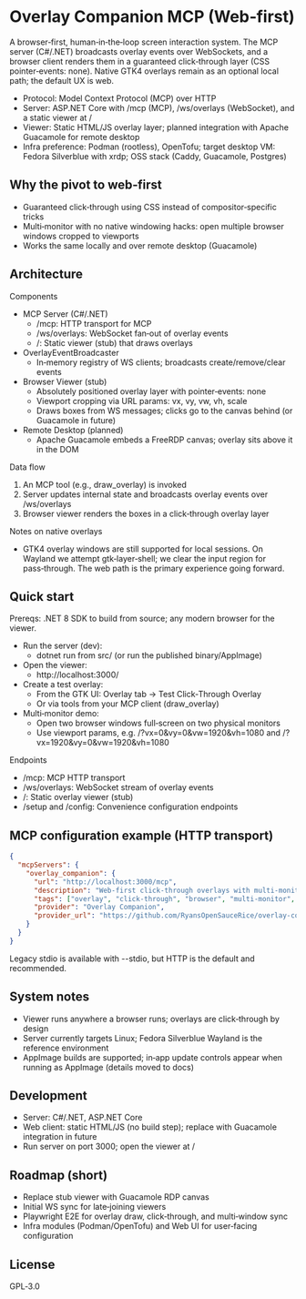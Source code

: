 # Overlay Companion MCP (Web‑first)

A browser‑first, human‑in‑the‑loop screen interaction system. The MCP server (C#/.NET) broadcasts overlay events over WebSockets, and a browser client renders them in a guaranteed click‑through layer (CSS pointer‑events: none). Native GTK4 overlays remain as an optional local path; the default UX is web.

- Protocol: Model Context Protocol (MCP) over HTTP
- Server: ASP.NET Core with /mcp (MCP), /ws/overlays (WebSocket), and a static viewer at /
- Viewer: Static HTML/JS overlay layer; planned integration with Apache Guacamole for remote desktop
- Infra preference: Podman (rootless), OpenTofu; target desktop VM: Fedora Silverblue with xrdp; OSS stack (Caddy, Guacamole, Postgres)

## Why the pivot to web‑first
- Guaranteed click‑through using CSS instead of compositor‑specific tricks
- Multi‑monitor with no native windowing hacks: open multiple browser windows cropped to viewports
- Works the same locally and over remote desktop (Guacamole)

## Architecture
Components
- MCP Server (C#/.NET)
  - /mcp: HTTP transport for MCP
  - /ws/overlays: WebSocket fan‑out of overlay events
  - /: Static viewer (stub) that draws overlays
- OverlayEventBroadcaster
  - In‑memory registry of WS clients; broadcasts create/remove/clear events
- Browser Viewer (stub)
  - Absolutely positioned overlay layer with pointer‑events: none
  - Viewport cropping via URL params: vx, vy, vw, vh, scale
  - Draws boxes from WS messages; clicks go to the canvas behind (or Guacamole in future)
- Remote Desktop (planned)
  - Apache Guacamole embeds a FreeRDP canvas; overlay sits above it in the DOM

Data flow
1) An MCP tool (e.g., draw_overlay) is invoked
2) Server updates internal state and broadcasts overlay events over /ws/overlays
3) Browser viewer renders the boxes in a click‑through overlay layer

Notes on native overlays
- GTK4 overlay windows are still supported for local sessions. On Wayland we attempt gtk‑layer‑shell; we clear the input region for pass‑through. The web path is the primary experience going forward.

## Quick start
Prereqs: .NET 8 SDK to build from source; any modern browser for the viewer.

- Run the server (dev):
  - dotnet run from src/ (or run the published binary/AppImage)
- Open the viewer:
  - http://localhost:3000/
- Create a test overlay:
  - From the GTK UI: Overlay tab -> Test Click‑Through Overlay
  - Or via tools from your MCP client (draw_overlay)
- Multi‑monitor demo:
  - Open two browser windows full‑screen on two physical monitors
  - Use viewport params, e.g. /?vx=0&vy=0&vw=1920&vh=1080 and /?vx=1920&vy=0&vw=1920&vh=1080

Endpoints
- /mcp: MCP HTTP transport
- /ws/overlays: WebSocket stream of overlay events
- /: Static overlay viewer (stub)
- /setup and /config: Convenience configuration endpoints

## MCP configuration example (HTTP transport)
```json
{
  "mcpServers": {
    "overlay_companion": {
      "url": "http://localhost:3000/mcp",
      "description": "Web‑first click‑through overlays with multi‑monitor via browser viewports",
      "tags": ["overlay", "click-through", "browser", "multi-monitor", "websocket"],
      "provider": "Overlay Companion",
      "provider_url": "https://github.com/RyansOpenSauceRice/overlay-companion-mcp"
    }
  }
}
```

Legacy stdio is available with --stdio, but HTTP is the default and recommended.

## System notes
- Viewer runs anywhere a browser runs; overlays are click‑through by design
- Server currently targets Linux; Fedora Silverblue Wayland is the reference environment
- AppImage builds are supported; in‑app update controls appear when running as AppImage (details moved to docs)

## Development
- Server: C#/.NET, ASP.NET Core
- Web client: static HTML/JS (no build step); replace with Guacamole integration in future
- Run server on port 3000; open the viewer at /

## Roadmap (short)
- Replace stub viewer with Guacamole RDP canvas
- Initial WS sync for late‑joining viewers
- Playwright E2E for overlay draw, click‑through, and multi‑window sync
- Infra modules (Podman/OpenTofu) and Web UI for user‑facing configuration

## License
GPL‑3.0
